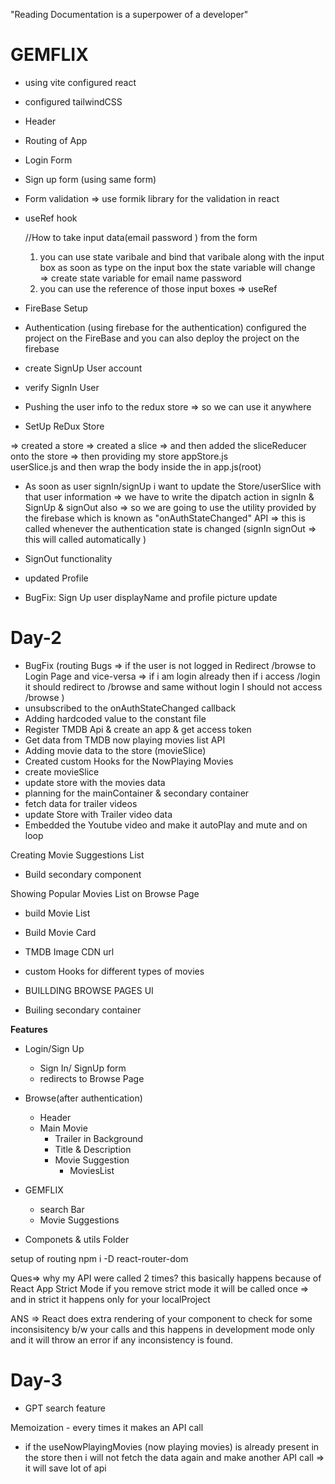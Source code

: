 "Reading Documentation is a superpower of a developer"
# GEMFLIX

- using vite configured react
- configured tailwindCSS
- Header
- Routing of App
- Login Form
- Sign up form (using same form)
- Form validation => use formik library for the validation in react
- useRef hook

    //How to take input data(email password ) from the form 
    1. you can use state varibale and bind that varibale along with the input box as soon as type on the input box the state variable will change => create state variable for email name password 
    2. you can use the reference of those input boxes => useRef
- FireBase Setup
- Authentication (using firebase for the authentication) 
configured the project on the FireBase and you can also deploy the project on the firebase 
- create SignUp User account 
- verify SignIn User
- Pushing the user info to the redux store => so we can use it anywhere
- SetUp ReDux Store

=> created a store
=> created a slice
=> and then added the sliceReducer onto the store
=> then providing my store
    appStore.js  
    userSlice.js 
    and then wrap the body inside the <Provider> <Body> <Provider/> in app.js(root)

- As soon as user signIn/signUp i want to update the Store/userSlice with that user information => we have to write the dipatch action in signIn & SignUp & signOut also => so we are going to use the utility provided by the firebase which is known as "onAuthStateChanged" API => this is called whenever the authentication state is changed (signIn signOut => this will called automatically )

- SignOut functionality
- updated Profile
- BugFix: Sign Up user displayName and profile picture update

# Day-2
- BugFix (routing Bugs => if the user is not logged in Redirect /browse to Login Page and vice-versa  => if i am login already then if i access /login it should redirect to /browse and same without login I should not access /browse )
- unsubscribed to the onAuthStateChanged callback
- Adding hardcoded value to the constant file 
- Register TMDB Api & create an app & get access token 
- Get data from TMDB now playing movies list API
- Adding movie data to the store (movieSlice)
- Created custom Hooks for the NowPlaying Movies
- create movieSlice
- update store with the movies data
- planning for the mainContainer & secondary container 
- fetch data for trailer videos
- update Store with Trailer video data
- Embedded the Youtube video and make it autoPlay and mute and on loop

Creating Movie Suggestions List
- Build secondary component

Showing Popular Movies List on Browse Page
- build Movie List 
- Build Movie Card 
- TMDB Image CDN url
- custom Hooks for different types of movies

 


- BUILLDING BROWSE PAGES UI
<!-- 
    maincontainer 
        - VideBackground 
        - VideoTitle 
    SecondaryConatiner
        - MoviesList * n
        - cards * n 
-->


- Builing secondary container 
<!-- 
    moviesList - popular
    moviesList - Now Playing
    moviesList - Trending
    moviesList - Horror 

 -->




**Features**
- Login/Sign Up
    - Sign In/ SignUp form
    - redirects to Browse Page

- Browse(after authentication)
    - Header
    - Main Movie
        - Trailer in Background
        - Title & Description
        - Movie Suggestion
            - MoviesList

- GEMFLIX
    - search Bar
    - Movie Suggestions



* Componets & utils Folder


setup of routing 
npm i -D react-router-dom

Ques=> why my API were called 2 times?
this basically happens because of React App Strict Mode if you remove strict mode it will be called once => and in strict it happens only for your localProject  

ANS => React does extra rendering of your component to check for some inconsisitency b/w your calls and this happens in development mode only and it will throw an error if any inconsistency is found.


# Day-3 
- GPT search feature 

Memoization - every times it makes an API call 

- if the useNowPlayingMovies (now playing movies) is already present in the store then i will not fetch the data again and make another API call  => it will save lot of api